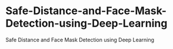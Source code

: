 # Safe-Distance-and-Face-Mask-Detection-using-Deep-Learning
Safe Distance and Face Mask Detection using Deep Learning
